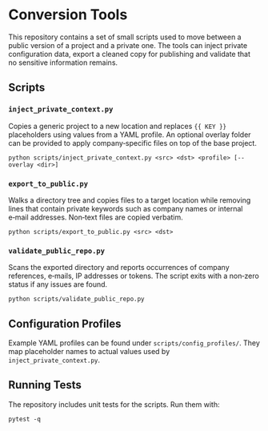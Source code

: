 # Conversion Tools

This repository contains a set of small scripts used to move between a
public version of a project and a private one.  The tools can inject
private configuration data, export a cleaned copy for publishing and
validate that no sensitive information remains.

## Scripts

### `inject_private_context.py`

Copies a generic project to a new location and replaces `{{ KEY }}`
placeholders using values from a YAML profile.  An optional overlay
folder can be provided to apply company‑specific files on top of the
base project.

```
python scripts/inject_private_context.py <src> <dst> <profile> [--overlay <dir>]
```

### `export_to_public.py`

Walks a directory tree and copies files to a target location while
removing lines that contain private keywords such as company names or
internal e‑mail addresses.  Non‑text files are copied verbatim.

```
python scripts/export_to_public.py <src> <dst>
```

### `validate_public_repo.py`

Scans the exported directory and reports occurrences of company
references, e‑mails, IP addresses or tokens.  The script exits with a
non‑zero status if any issues are found.

```
python scripts/validate_public_repo.py
```

## Configuration Profiles

Example YAML profiles can be found under `scripts/config_profiles/`.
They map placeholder names to actual values used by
`inject_private_context.py`.

## Running Tests

The repository includes unit tests for the scripts.  Run them with:

```
pytest -q
```


